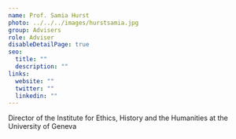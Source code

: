 ```yaml
---
name: Prof. Samia Hurst
photo: ../../../images/hurstsamia.jpg
group: Advisers
role: Adviser
disableDetailPage: true
seo:
  title: ""
  description: ""
links:
  website: ""
  twitter: ""
  linkedin: ""
---
```


Director of the Institute for Ethics, History and the Humanities at the University of Geneva

